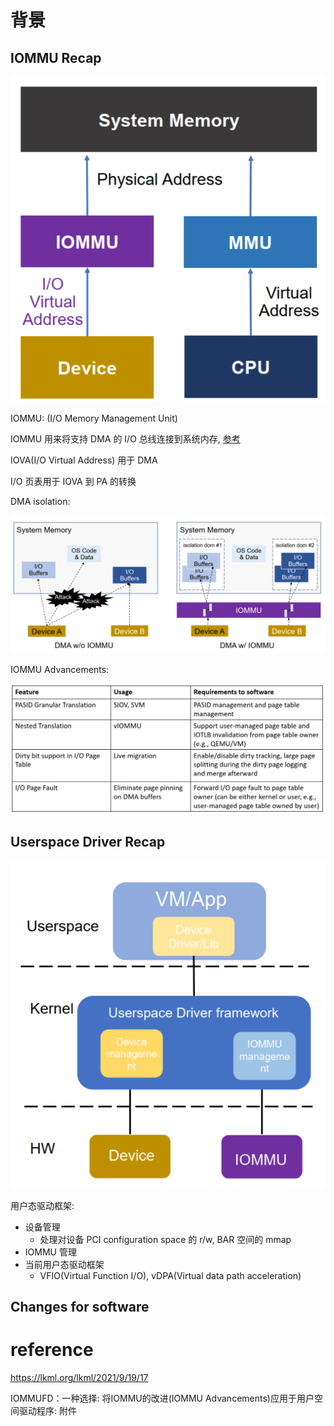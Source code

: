 
# 背景

## IOMMU Recap

![2022-10-27-10-59-46.png](./images/2022-10-27-10-59-46.png)

IOMMU: (I/O Memory Management Unit)

IOMMU 用来将支持 DMA 的 I/O 总线连接到系统内存, [参考](https://en.wikipedia.org/wiki/Input%E2%80%93output_memory_management_unit)

IOVA(I/O Virtual Address) 用于 DMA

I/O 页表用于 IOVA 到 PA 的转换

DMA isolation:

![2022-10-27-11-10-09.png](./images/2022-10-27-11-10-09.png)

IOMMU Advancements:

![2022-10-27-13-13-19.png](./images/2022-10-27-13-13-19.png)

## Userspace Driver Recap

![2022-10-27-15-28-35.png](./images/2022-10-27-15-28-35.png)

用户态驱动框架:

* 设备管理
  * 处理对设备 PCI configuration space 的 r/w, BAR 空间的 mmap
* IOMMU 管理
* 当前用户态驱动框架
  * VFIO(Virtual Function I/O), vDPA(Virtual data path acceleration)

## Changes for software



# reference

https://lkml.org/lkml/2021/9/19/17

IOMMUFD：一种选择: 将IOMMU的改进(IOMMU Advancements)应用于用户空间驱动程序: 附件 

